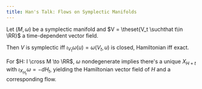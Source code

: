```yaml
---
title: Han's Talk: Flows on Symplectic Manifolds
---
```


Let $(M, \omega)$ be a symplectic manifold and $V = \theset{V_t \suchthat t\in \RR}$ a time-dependent vector field.

Then $V$ is symplectic iff $\iota_{V_t} \omega(u) = \omega(V_t, u)$ is closed, Hamiltonian iff exact.

For $H: I \cross M \to \RR$, $\omega$ nondegenerate implies there's a unique $X_{H+t}$ with $\iota_{X_{H_t}} \omega = -dH_t$, yielding the Hamiltonian vector field of $H$ and a corresponding flow.

